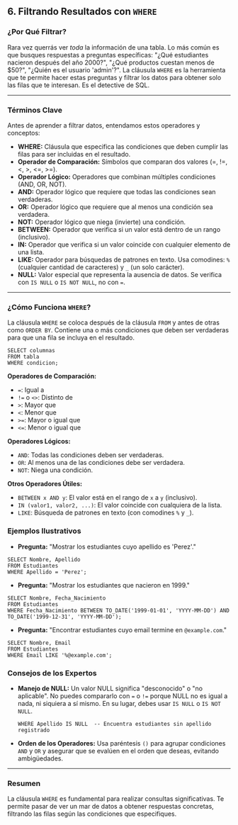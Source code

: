 ## 6. Filtrando Resultados con `WHERE`

### ¿Por Qué Filtrar?

Rara vez querrás ver *toda* la información de una tabla. Lo más común es que busques respuestas a preguntas específicas: "¿Qué estudiantes nacieron después del año 2000?", "¿Qué productos cuestan menos de $50?", "¿Quién es el usuario 'admin'?". La cláusula `WHERE` es la herramienta que te permite hacer estas preguntas y filtrar los datos para obtener solo las filas que te interesan. Es el detective de SQL.

---

### Términos Clave

Antes de aprender a filtrar datos, entendamos estos operadores y conceptos:

- **WHERE:** Cláusula que especifica las condiciones que deben cumplir las filas para ser incluidas en el resultado.
- **Operador de Comparación:** Símbolos que comparan dos valores (=, !=, <, >, <=, >=).
- **Operador Lógico:** Operadores que combinan múltiples condiciones (AND, OR, NOT).
- **AND:** Operador lógico que requiere que todas las condiciones sean verdaderas.
- **OR:** Operador lógico que requiere que al menos una condición sea verdadera.
- **NOT:** Operador lógico que niega (invierte) una condición.
- **BETWEEN:** Operador que verifica si un valor está dentro de un rango (inclusivo).
- **IN:** Operador que verifica si un valor coincide con cualquier elemento de una lista.
- **LIKE:** Operador para búsquedas de patrones en texto. Usa comodines: `%` (cualquier cantidad de caracteres) y `_` (un solo carácter).
- **NULL:** Valor especial que representa la ausencia de datos. Se verifica con `IS NULL` o `IS NOT NULL`, no con `=`.

---

### ¿Cómo Funciona `WHERE`?

La cláusula `WHERE` se coloca después de la cláusula `FROM` y antes de otras como `ORDER BY`. Contiene una o más condiciones que deben ser verdaderas para que una fila se incluya en el resultado.
```oracle
SELECT columnas
FROM tabla
WHERE condicion;
```

**Operadores de Comparación:**
- `=`: Igual a
- `!=` o `<>`: Distinto de
- `>`: Mayor que
- `<`: Menor que
- `>=`: Mayor o igual que
- `<=`: Menor o igual que

**Operadores Lógicos:**
- `AND`: Todas las condiciones deben ser verdaderas.
- `OR`: Al menos una de las condiciones debe ser verdadera.
- `NOT`: Niega una condición.

**Otros Operadores Útiles:**
- `BETWEEN x AND y`: El valor está en el rango de `x` a `y` (inclusivo).
- `IN (valor1, valor2, ...)`: El valor coincide con cualquiera de la lista.
- `LIKE`: Búsqueda de patrones en texto (con comodines `%` y `_`).

### Ejemplos Ilustrativos

- **Pregunta:** "Mostrar los estudiantes cuyo apellido es 'Perez'."
```oracle
SELECT Nombre, Apellido
FROM Estudiantes
WHERE Apellido = 'Perez';
```

- **Pregunta:** "Mostrar los estudiantes que nacieron en 1999."
```oracle
SELECT Nombre, Fecha_Nacimiento
FROM Estudiantes
WHERE Fecha_Nacimiento BETWEEN TO_DATE('1999-01-01', 'YYYY-MM-DD') AND TO_DATE('1999-12-31', 'YYYY-MM-DD');
```

- **Pregunta:** "Encontrar estudiantes cuyo email termine en `@example.com`."
```oracle
SELECT Nombre, Email
FROM Estudiantes
WHERE Email LIKE '%@example.com';
```

### Consejos de los Expertos

- **Manejo de NULL:** Un valor NULL significa "desconocido" o "no aplicable". No puedes compararlo con `=` o `!=` porque NULL no es igual a nada, ni siquiera a sí mismo. En su lugar, debes usar `IS NULL` o `IS NOT NULL`.
  ```oracle
  WHERE Apellido IS NULL  -- Encuentra estudiantes sin apellido registrado
  ```
- **Orden de los Operadores:** Usa paréntesis `()` para agrupar condiciones `AND` y `OR` y asegurar que se evalúen en el orden que deseas, evitando ambigüedades.

---

### Resumen

La cláusula `WHERE` es fundamental para realizar consultas significativas. Te permite pasar de ver un mar de datos a obtener respuestas concretas, filtrando las filas según las condiciones que especifiques.
